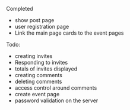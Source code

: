  Completed
 - show post page
 - user registration page
 - Link the main page cards to the event pages

 Todo:
 - creating invites
 - Responding to invites
 - totals of invites displayed
 - creating comments
 - deleting comments
 - access control around comments
 - create event page
 - password validation on the server


